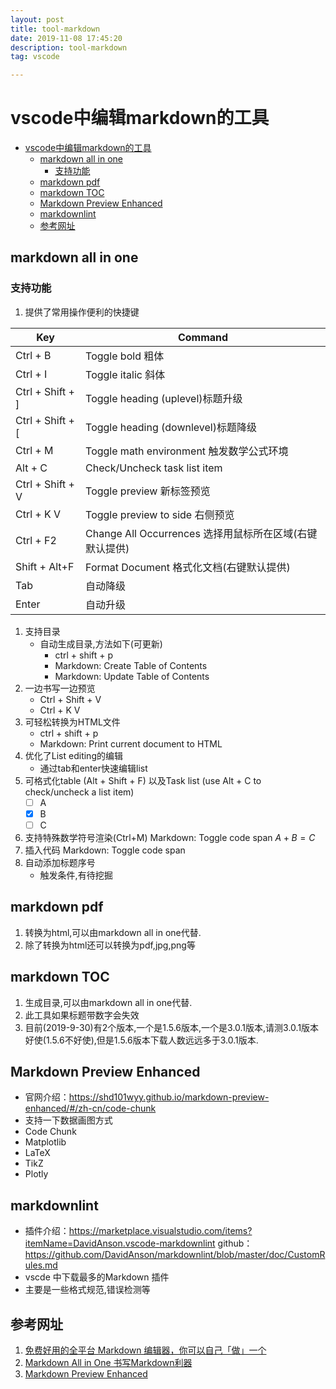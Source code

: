 ```yaml
---
layout: post
title: tool-markdown
date: 2019-11-08 17:45:20
description: tool-markdown
tag: vscode

---
```




# vscode中编辑markdown的工具

- [vscode中编辑markdown的工具](#vscode%e4%b8%ad%e7%bc%96%e8%be%91markdown%e7%9a%84%e5%b7%a5%e5%85%b7)
  - [markdown all in one](#markdown-all-in-one)
    - [支持功能](#%e6%94%af%e6%8c%81%e5%8a%9f%e8%83%bd)
  - [markdown pdf](#markdown-pdf)
  - [markdown TOC](#markdown-toc)
  - [Markdown Preview Enhanced](#markdown-preview-enhanced)
  - [markdownlint](#markdownlint)
  - [参考网址](#%e5%8f%82%e8%80%83%e7%bd%91%e5%9d%80)

## markdown all in one

### 支持功能

1. 提供了常用操作便利的快捷键  

| Key              | Command                                                 |
| ---------------- | ------------------------------------------------------- |
| Ctrl + B         | Toggle bold      粗体                                   |
| Ctrl + I         | Toggle italic     斜体                                  |
| Ctrl + Shift + ] | Toggle heading (uplevel)标题升级                        |
| Ctrl + Shift + [ | Toggle heading (downlevel)标题降级                      |
| Ctrl + M         | Toggle math environment  触发数学公式环境               |
| Alt + C          | Check/Uncheck task list item                            |
| Ctrl + Shift + V | Toggle preview  新标签预览                              |
| Ctrl + K V       | Toggle preview to side 右侧预览                         |
| Ctrl + F2        | Change All Occurrences 选择用鼠标所在区域(右键默认提供) |
| Shift + Alt+F    | Format Document 格式化文档(右键默认提供)                |
| Tab              | 自动降级                                                |
| Enter            | 自动升级                                                |

1. 支持目录
   - 自动生成目录,方法如下(可更新)
     - ctrl + shift + p
     - Markdown: Create Table of Contents
     - Markdown: Update Table of Contents
2. 一边书写一边预览
   - Ctrl + Shift + V
   - Ctrl + K V
3. 可轻松转换为HTML文件
     - ctrl + shift + p
     - Markdown: Print current document to HTML
4. 优化了List editing的编辑
   - 通过tab和enter快速编辑list
5. 可格式化table (Alt + Shift + F) 以及Task list (use Alt + C to check/uncheck a list item)
   - [ ] A
   - [x] B
   - [ ] C
6. 支持特殊数学符号渲染(Ctrl+M)  Markdown: Toggle code span
   $A+B=C$
7. 插入代码
   Markdown: Toggle code span
8. 自动添加标题序号
   - 触发条件,有待挖掘

## markdown pdf

1. 转换为html,可以由markdown all in one代替.
2. 除了转换为html还可以转换为pdf,jpg,png等

## markdown TOC

1. 生成目录,可以由markdown all in one代替.
2. 此工具如果标题带数字会失效
3. 目前(2019-9-30)有2个版本,一个是1.5.6版本,一个是3.0.1版本,请测3.0.1版本好使(1.5.6不好使),但是1.5.6版本下载人数远远多于3.0.1版本.

## Markdown Preview Enhanced

- 官网介绍：https://shd101wyy.github.io/markdown-preview-enhanced/#/zh-cn/code-chunk
- 支持一下数据画图方式
- Code Chunk
- Matplotlib
- LaTeX
- TikZ
- Plotly

## markdownlint

- 插件介绍：https://marketplace.visualstudio.com/items?itemName=DavidAnson.vscode-markdownlint
github：https://github.com/DavidAnson/markdownlint/blob/master/doc/CustomRules.md
- vscde 中下载最多的Markdown 插件
- 主要是一些格式规范,错误检测等

## 参考网址

1. [免费好用的全平台 Markdown 编辑器，你可以自己「做」一个](https://sspai.com/post/53327)
2. [Markdown All in One 书写Markdown利器](https://segmentfault.com/a/1190000017461306)
3. [Markdown Preview Enhanced](https://zhuanlan.zhihu.com/p/56699805)